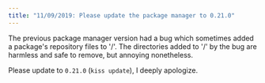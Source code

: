 ```yaml
---
title: "11/09/2019: Please update the package manager to 0.21.0"
---
```


The previous package manager version had a bug which sometimes added a package's repository files to '/'. The directories added to '/' by the bug are harmless and safe to remove, but annoying nonetheless.

Please update to `0.21.0` (`kiss update`), I deeply apologize.
